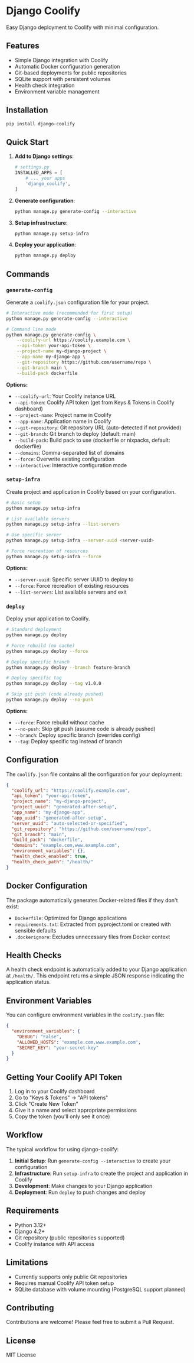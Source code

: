 # Django Coolify

Easy Django deployment to Coolify with minimal configuration.

## Features

- Simple Django integration with Coolify
- Automatic Docker configuration generation
- Git-based deployments for public repositories
- SQLite support with persistent volumes
- Health check integration
- Environment variable management

## Installation

```bash
pip install django-coolify
```

## Quick Start

1. **Add to Django settings**:
   ```python
   # settings.py
   INSTALLED_APPS = [
       # ... your apps
       'django_coolify',
   ]
   ```

2. **Generate configuration**:
   ```bash
   python manage.py generate-config --interactive
   ```

3. **Setup infrastructure**:
   ```bash
   python manage.py setup-infra
   ```

4. **Deploy your application**:
   ```bash
   python manage.py deploy
   ```

## Commands

### `generate-config`

Generate a `coolify.json` configuration file for your project.

```bash
# Interactive mode (recommended for first setup)
python manage.py generate-config --interactive

# Command line mode
python manage.py generate-config \
    --coolify-url https://coolify.example.com \
    --api-token your-api-token \
    --project-name my-django-project \
    --app-name my-django-app \
    --git-repository https://github.com/username/repo \
    --git-branch main \
    --build-pack dockerfile
```

**Options:**
- `--coolify-url`: Your Coolify instance URL
- `--api-token`: Coolify API token (get from Keys & Tokens in Coolify dashboard)
- `--project-name`: Project name in Coolify
- `--app-name`: Application name in Coolify
- `--git-repository`: Git repository URL (auto-detected if not provided)
- `--git-branch`: Git branch to deploy (default: main)
- `--build-pack`: Build pack to use (dockerfile or nixpacks, default: dockerfile)
- `--domains`: Comma-separated list of domains
- `--force`: Overwrite existing configuration
- `--interactive`: Interactive configuration mode

### `setup-infra`

Create project and application in Coolify based on your configuration.

```bash
# Basic setup
python manage.py setup-infra

# List available servers
python manage.py setup-infra --list-servers

# Use specific server
python manage.py setup-infra --server-uuid <server-uuid>

# Force recreation of resources
python manage.py setup-infra --force
```

**Options:**
- `--server-uuid`: Specific server UUID to deploy to
- `--force`: Force recreation of existing resources
- `--list-servers`: List available servers and exit

### `deploy`

Deploy your application to Coolify.

```bash
# Standard deployment
python manage.py deploy

# Force rebuild (no cache)
python manage.py deploy --force

# Deploy specific branch
python manage.py deploy --branch feature-branch

# Deploy specific tag
python manage.py deploy --tag v1.0.0

# Skip git push (code already pushed)
python manage.py deploy --no-push
```

**Options:**
- `--force`: Force rebuild without cache
- `--no-push`: Skip git push (assume code is already pushed)
- `--branch`: Deploy specific branch (overrides config)
- `--tag`: Deploy specific tag instead of branch

## Configuration

The `coolify.json` file contains all the configuration for your deployment:

```json
{
  "coolify_url": "https://coolify.example.com",
  "api_token": "your-api-token",
  "project_name": "my-django-project",
  "project_uuid": "generated-after-setup",
  "app_name": "my-django-app",
  "app_uuid": "generated-after-setup",
  "server_uuid": "auto-selected-or-specified",
  "git_repository": "https://github.com/username/repo",
  "git_branch": "main",
  "build_pack": "dockerfile",
  "domains": "example.com,www.example.com",
  "environment_variables": {},
  "health_check_enabled": true,
  "health_check_path": "/health/"
}
```

## Docker Configuration

The package automatically generates Docker-related files if they don't exist:

- `Dockerfile`: Optimized for Django applications
- `requirements.txt`: Extracted from pyproject.toml or created with sensible defaults
- `.dockerignore`: Excludes unnecessary files from Docker context

## Health Checks

A health check endpoint is automatically added to your Django application at `/health/`. This endpoint returns a simple JSON response indicating the application status.

## Environment Variables

You can configure environment variables in the `coolify.json` file:

```json
{
  "environment_variables": {
    "DEBUG": "False",
    "ALLOWED_HOSTS": "example.com,www.example.com",
    "SECRET_KEY": "your-secret-key"
  }
}
```

## Getting Your Coolify API Token

1. Log in to your Coolify dashboard
2. Go to "Keys & Tokens" → "API tokens"
3. Click "Create New Token"
4. Give it a name and select appropriate permissions
5. Copy the token (you'll only see it once)

## Workflow

The typical workflow for using django-coolify:

1. **Initial Setup**: Run `generate-config --interactive` to create your configuration
2. **Infrastructure**: Run `setup-infra` to create the project and application in Coolify
3. **Development**: Make changes to your Django application
4. **Deployment**: Run `deploy` to push changes and deploy

## Requirements

- Python 3.12+
- Django 4.2+
- Git repository (public repositories supported)
- Coolify instance with API access

## Limitations

- Currently supports only public Git repositories
- Requires manual Coolify API token setup
- SQLite database with volume mounting (PostgreSQL support planned)

## Contributing

Contributions are welcome! Please feel free to submit a Pull Request.

## License

MIT License
